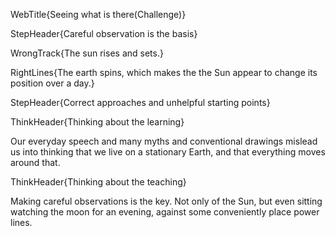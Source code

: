 WebTitle{Seeing what is there(Challenge)}

StepHeader{Careful observation is the basis}

WrongTrack{The sun rises and sets.}

RightLines{The earth spins, which makes the the Sun appear to change its position over a day.}

StepHeader{Correct approaches and unhelpful starting points}

ThinkHeader{Thinking about the learning}

Our everyday speech and many myths and conventional drawings mislead us into thinking that we live on a stationary Earth, and that everything moves around that.

ThinkHeader{Thinking about the teaching}

Making careful observations is the key. Not only of the Sun, but even sitting watching the moon for an evening, against some conveniently place power lines.